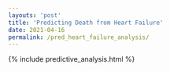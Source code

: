 ```yaml
---
layouts: 'post'
title: 'Predicting Death from Heart Failure'
date: 2021-04-16
permalink: /pred_heart_failure_analysis/
---
```


{% include predictive_analysis.html %}
